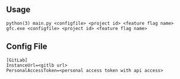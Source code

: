 ## Usage

`python(3) main.py <configfile> <project id> <feature flag name>`
`gfc.exe <configfile> <project id> <feature flag name>`

## Config File
```
[GitLab]
InstanceUrl=<gitlb url>
PersonalAccessToken=<personal access token with api access>

```

